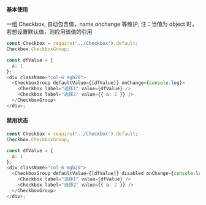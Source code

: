 #### 基本使用

一组 Checkbox, 自动包含值，name,onchange 等维护,
注：当值为 object 时，若想设置默认值，则应用该值的引用

```js
const Checkbox = require("../Checkbox").default;
Checkbox.CheckboxGroup;

const dfValue = {
  a: 1
};
<div className="col-6 mgb20">
  <CheckboxGroup defaultValue={[dfValue]} onChange={console.log}>
    <Checkbox label="选择1" value={dfValue} />
    <Checkbox label="选择2" value={{ a: 2 }} />
  </CheckboxGroup>
</div>;
```

#### 禁用状态

```js
const Checkbox = require("../Checkbox").default;
Checkbox.CheckboxGroup;

const dfValue = {
  a: 1
};
<div className="col-6 mgb20">
  <CheckboxGroup defaultValue={[dfValue]} disabled onChange={console.log}>
    <Checkbox label="选择1" value={dfValue} />
    <Checkbox label="选择2" value={{ a: 2 }} />
  </CheckboxGroup>
</div>;
```
